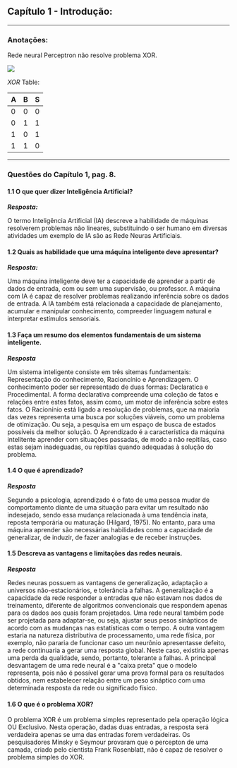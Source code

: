 ## Capítulo 1 - Introdução:

<hr>

### Anotações:

Rede neural Perceptron não resolve problema XOR.

<img src="https://latex.codecogs.com/gif.latex?%20XOR%20\iff%20(A%20\lor%20B)%20\land%20\neg(A%20\land%20B)"/> 

*XOR* Table: 

A|B|S 
-|-|-
0|0|0
0|1|1
1|0|1
1|1|0

<hr>

### Questões do Capítulo 1, pag. 8.

#### 1.1 O que quer dizer Inteligência Artificial?

***Resposta:***

O termo Inteligência Artificial (IA) descreve a habilidade de máquinas resolverem problemas não lineares, substituindo o ser humano em diversas atividades um exemplo de IA são as Rede Neuras Artificiais.

#### 1.2 Quais as habilidade que uma máquina inteligente deve apresentar?

***Resposta:***

Uma máquina inteligente deve ter a capacidade de aprender a partir de dados de entrada, com ou sem uma supervisão, ou professor. A máquina com IA é capaz de resolver problemas realizando inferência sobre os dados de entrada. A IA também está relacionada a capacidade de planejamento, acumular e manipular conhecimento, compreeder linguagem natural e interpretar estímulos sensoriais.

#### 1.3 Faça um resumo dos elementos fundamentais de um sistema inteligente.

***Resposta***

Um sistema inteligente consiste em três sitemas fundamentais: Representação do conhecimento, Racioncínio e Aprendizagem. O conhecimento poder ser representado de duas formas: Declaratica e Procedimental. A forma declarativa compreende uma coleção de fatos e relações entre estes fatos, assim como, um motor de inferência sobre estes fatos. O Racionínio está ligado a resolução de problemas, que na maioria das vezes representa uma busca por soluções viáveis, como um problema de otimização. Ou seja, a pesquisa em um espaço de busca de estados possíveis da melhor solução. O Aprendizado é a característica da máquina intelitente aprender com situações passadas, de modo a não repitilas, caso estas sejam inadeguadas, ou repitilas quando adequadas à solução do problema.

#### 1.4 O que é aprendizado?
***Resposta***

Segundo a psicologia, aprendizado é o fato de uma pessoa mudar de comportamento diante de uma situação para evitar um resultado não indesejado, sendo essa mudança relacionada à uma tendência inata, reposta temporária ou maturação (Hilgard, 1975). No entanto, para uma máquina aprender são necessárias habilidades como a capacidade de generalizar, de induzir, de fazer analogias e de receber instruções.

#### 1.5 Descreva as vantagens e limitações das redes neurais.
***Resposta***

Redes neuras possuem as vantagens de generalização, adaptação a universos não-estacionários, e tolerância a falhas. A generalização é a capacidade da rede responder a entradas que não estavam nos dados de treinamento, diferente de algoritmos convencionais que respondem apenas para os dados aos quais foram projetados. Uma rede neural também pode ser projetada para adaptar-se, ou seja, ajustar seus pesos sinápticos de acordo com as mudanças nas estatísticas com o tempo. A outra vantagem estaria na natureza distributiva de processamento, uma rede física, por exemplo, não pararia de funcionar caso um neurônio apresentasse defeito, a rede continuaria a gerar uma resposta global. Neste caso, existiria apenas uma perda da qualidade, sendo, portanto, tolerante a falhas. A principal desvantagem de uma rede neural é a "caixa preta" que o modelo representa, pois não é possível gerar uma prova formal para os resultados obtidos, nem estabelecer relação entre um peso sináptico com uma determinada resposta da rede ou significado físico.

#### 1.6 O que é o problema XOR?

O problema XOR é um problema simples representado pela operação lógica OU Exclusivo. Nesta operação, dadas duas entradas, a resposta será verdadeira apenas se uma das entradas forem verdadeiras. Os pesquisadores Minsky e Seymour provaram que o percepton de uma camada, criado pelo cientista Frank Rosenblatt, não é capaz de resolver o problema simples do XOR.